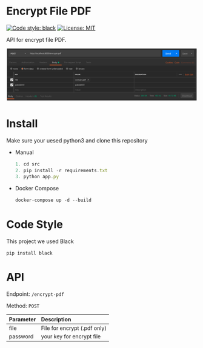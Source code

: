 # Encrypt File PDF

[![Code style: black](https://img.shields.io/badge/code%20style-black-000000.svg)](https://github.com/python/black) [![License: MIT](https://img.shields.io/badge/License-MIT-black.svg)](LICENSE.txt)

API for encrypt file PDF.

![](./arts/image-1.png)


# Install

Make sure your uesed python3 and clone this repository

- Manual
    ```js
    1. cd src
    2. pip install -r requirements.txt
    3. python app.py
    ```
- Docker Compose
    ```js
    docker-compose up -d --build
    ```

# Code Style 
This project we used Black
```
pip install black
```

# API

Endpoint: `/encrypt-pdf`

Method: `POST`

| Parameter  | Description| 
| :---         |     :---     |
| file   | File for encrypt (.pdf only) | 
| password | your key for encrypt file |